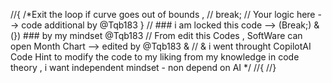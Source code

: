 //{
/*Exit the loop if curve goes out of bounds ,
// break;  // Your logic here --> code additional by @Tqb183
} // ### i am locked this code --> (Break;) & (}) ### by my mindset @Tqb183
// From edit this Codes , SoftWare can open Month Chart --> edited by @Tqb183 &
// & i went throught CopilotAI Code Hint to modify the code to my liking from my knowledge in code theory ,
i want independent mindset - non depend on AI */
//{
//}
